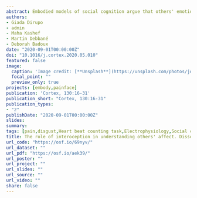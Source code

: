 ```yaml
---
abstract: Embodied models of social cognition argue that others' emotional states are processed by re-enacting a representation of the same state in the observer, along with associated somatic and physiological responses. In this framework, previous studies tested whether a strong sensitivity to interoceptive signals (i.e., inputs arising from within one's body) facilitates the understanding of others' affect, leading to mixed results. Such heterogeneity in the literature could reflect methodological differences in paradigms employed, with some probing classification of a precise condition, and others requiring the assessment of supra-ordinal dimensions orthogonal to many states. Here, we engaged fifty young women in a study where they evaluated others' naturalistic facial reactions to painful and disgusting stimuli of comparable unpleasantness. Separately, we measured their interoceptive abilities through a well-known heartbeat counting task. We found that individuals that were more accurate in tracking their heartbeats across time were also more prone to judge facial expressions as more unpleasant (supra-ordinal assessment). However, when specifically asked to discriminate between comparably-unpleasant pain and disgust (state-specific assessment), participants' performance was not influenced by their interoceptive abilities. Although confined to a female sample, this study extends our knowledge on the role of interoception in the understanding of others, which influences only the evaluation of general features such as unpleasantness (common between pain and disgust), without extending to the appraisal of a precise state. This finding supports multi-componential models of social cognition, suggesting that only part of our ability to assess others' affect is mediated by a representation of one's affective/somatic responses.
authors:
- Giada Dirupo
- admin
- Maha Kashef
- Martin Debbané
- Deborah Badoux
date: "2020-09-01T00:00:00Z"
doi: "10.1016/j.cortex.2020.05.010"
featured: false
image:
  caption: 'Image credit: [**Unsplash**](https://unsplash.com/photos/jdD8gXaTZsc)'
  focal_point: ""
  preview_only: true
projects: [embody,painface]
publication: 'Cortex, 130:16-31'
publication_short: "Cortex, 130:16-31"
publication_types:
- "2"
publishDate: "2020-09-01T00:00:00Z"
slides: 
summary:
tags: [pain,disgust,Heart beat counting task,Electrophysiology,Social cognition,Interoception,Facial Expressions,face processing,emotion expression,Unpleasantness,emotion,attention]
title: The role of interoception in understanding others' affect. Dissociation between superficial and detailed appraisal of facial expressions
url_code: "https://osf.io/69nyv/"
url_dataset: ""
url_pdf: "https://osf.io/aek39/"
url_poster: ""
url_project: ""
url_slides: ""
url_source: ""
url_video: ""
share: false
---
```

